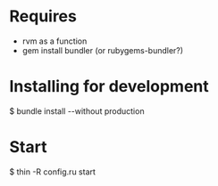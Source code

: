 
# Requires
* rvm as a function
* gem install bundler  (or rubygems-bundler?)

# Installing for development
$ bundle install --without production

# Start
$ thin -R config.ru start

